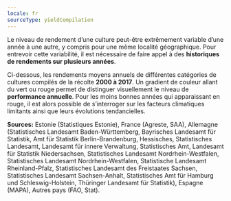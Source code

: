 ```yaml
---
locale: fr
sourceType: yieldCompilation
---
```


Le niveau de rendement d’une culture peut-être extrêmement variable d’une année
à une autre, y compris pour une même localité géographique. Pour entrevoir
cette variabilité, il est nécessaire de faire appel à des **historiques de
rendements sur plusieurs années**.

Ci-dessous, les rendements moyens annuels de différentes catégories de cultures
compilés de la récolte **2000 à 2017**. Un gradient de couleur allant du vert
ou rouge permet de distinguer visuellement le niveau de **performance
annuelle**. Pour les moins bonnes années qui apparaissant en rouge, il est alors
possible de s’interroger sur les facteurs climatiques limitants ainsi que leurs
évolutions tendancielles.

**Sources:**
Estonie (Statistiques Estonie), 
France (Agreste, SAA),
Allemagne (Statistisches Landesamt Baden-Württemberg, Bayrisches Landesamt für Statistik, Amt für Statistik Berlin-Brandenburg, Hessisches, Statistisches Landesamt, Landesamt für innere Verwaltung, Statistisches Amt, Landesamt für Statistik Niedersachsen, Statistisches Landesamt Nordrhein-Westfalen, Statistisches Landesamt Nordrhein-Westfalen, Statistische Landesamt Rheinland-Pfalz, Statistisches Landesamt des Freistaates Sachsen, Statistisches Landesamt Sachsen-Anhalt, Statistisches Amt für Hamburg und Schleswig-Holstein, Thüringer Landesamt für Statistik),
Espagne (MAPA),
Autres pays (FAO, Stat).
